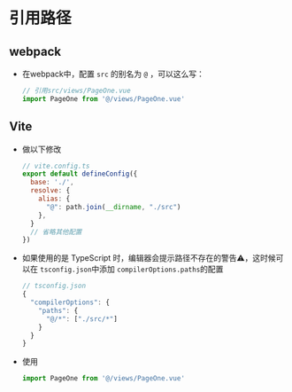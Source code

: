 # 引用路径

## webpack

  - 在webpack中，配置 `src` 的别名为 `@` ，可以这么写：

    ```js
    // 引用src/views/PageOne.vue
    import PageOne from '@/views/PageOne.vue'
    ```

## Vite

  - 做以下修改

    ```js
    // vite.config.ts
    export default defineConfig({
      base: './',
      resolve: {
        alias: {
          "@": path.join(__dirname, "./src")
        },
      }
      // 省略其他配置
    })
    ```

  - 如果使用的是 TypeScript 时，编辑器会提示路径不存在的警告⚠️，这时候可以在 `tsconfig.json`中添加 `compilerOptions.paths`的配置

    ```typescript
    // tsconfig.json
    {
      "compilerOptions": {
        "paths": {
          "@/*": ["./src/*"]
        }
      }
    }
    ```

  - 使用

    ```js
    import PageOne from '@/views/PageOne.vue'
    ```
